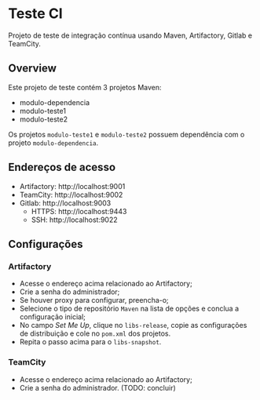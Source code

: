 # Teste CI

Projeto de teste de integração contínua usando Maven, Artifactory, Gitlab e TeamCity.

## Overview

Este projeto de teste contém 3 projetos Maven:
- modulo-dependencia
- modulo-teste1
- modulo-teste2

Os projetos `modulo-teste1` e `modulo-teste2` possuem dependência com o projeto `modulo-dependencia`.

## Endereços de acesso

- Artifactory: http://localhost:9001
- TeamCity: http://localhost:9002
- Gitlab: http://localhost:9003
  - HTTPS: http://localhost:9443
  - SSH: http://localhost:9022

## Configurações

### Artifactory

- Acesse o endereço acima relacionado ao Artifactory;
- Crie a senha do administrador;
- Se houver proxy para configurar, preencha-o;
- Selecione o tipo de repositório `Maven` na lista de opções e conclua a configuração inicial;
- No campo *Set Me Up*, clique no `libs-release`, copie as configurações de distribuição e cole no `pom.xml` dos projetos.
- Repita o passo acima para o `libs-snapshot`.

### TeamCity

- Acesse o endereço acima relacionado ao Artifactory;
- Crie a senha do administrador. (TODO: concluir)
